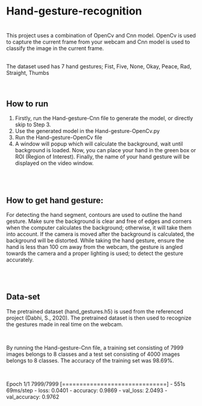 # Hand-gesture-recognition<H1>
This project uses a combination of OpenCv and Cnn model. OpenCv is used to capture the current frame from your webcam and Cnn model is used to classify the image in the current frame.<br/><br/>

The dataset used has 7 hand gestures; Fist, Five, None, Okay, Peace, Rad, Straight, Thumbs

<br/>

## How to run
1. Firstly, run the Hand-gesture-Cnn file to generate the model, or directly skip to Step 3. 
2. Use the generated model in the Hand-gesture-OpenCv.py
3. Run the Hand-gesture-OpenCv file
4. A window will popup which will calculate the background, wait until background is loaded. Now, you can place your hand in the green box or ROI (Region of Interest). Finally, the name of your hand gesture will be displayed on the video window. 

<br/><br/>



## How to get hand gesture:
For detecting the hand segment, contours are used to outline the hand gesture.  Make sure the background is clear and free of edges and corners when the computer calculates the background; otherwise, it will take them into account. If the camera is moved after the background is calculated, the background will be distorted. While taking the hand gesture, ensure the hand is less than 100 cm away from the webcam, the gesture is angled towards the camera and a proper lighting is used; to detect the gesture accurately. 


<br/><br/>


## Data-set
The pretrained dataset (hand_gestures.h5) is used from the referenced project (Dabhi, S., 2020). The pretrained dataset is then used to recognize the gestures made in real time on the webcam. 


<br/>


By running the Hand-gesture-Cnn file, a training set consisting of 7999 images belongs to 8 classes and a test set consisting of 4000 images belongs to 8 classes. The accuracy of the training set was 98.69%. 



<br/>

Epoch 1/1
7999/7999 [==============================] - 551s 69ms/step - loss: 0.0401 - accuracy: 0.9869 - val_loss: 2.0493 - val_accuracy: 0.9762

